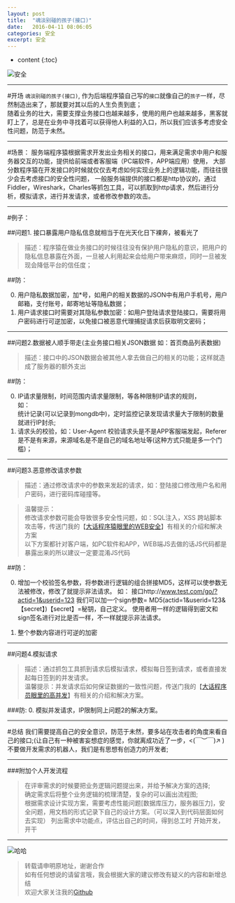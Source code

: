 ```yaml
---
layout: post
title:  "魂淡别碰的孩子(接口)"
date:   2016-04-11 08:06:05
categories: 安全
excerpt: 安全
---
```


* content
{:toc}

![安全](http://www.aisy.com/data/attachment/forum/201503/16/113836k6bj6j0j5tj1t0mj.jpg)    

---

#开场
`魂淡别碰的孩子(接口)`,
作为后端程序猿自己写的`接口`就像自己的`孩子`一样，尽然制造出来了，那就要对其以后的人生负责到底；  
随着业务的壮大，需要支撑业务接口也越来越多，使用的用户也越来越多，黑客就盯上了，总是在业务中寻找着可以获得他人利益的入口，所以我们应该多考虑安全性问题，防范于未然。

---

#场景：
服务端程序猿根据需求开发出业务相关的接口，用来满足需求中用户和服务器交互的功能，提供给前端或者客服端（PC端软件，APP端应用）使用，
大部分数程序猿在开发接口的时候就仅仅去考虑如何实现业务上的逻辑功能，而往往很少会去考虑接口的安全性问题，
一般服务端提供的接口都是http协议的，通过Fiddler，Wireshark，Charles等抓包工具，可以抓取到http请求，然后进行分析，模拟请求，进行并发请求，或者修改参数的攻击。

---

#例子：

##问题1. 接口暴露用户隐私信息就相当于在光天化日下裸奔，被看光了
> 描述：程序猿在做业务接口的时候往往没有保护用户隐私的意识，把用户的隐私信息暴露在外面，一旦被人利用起来会给用户带来麻烦，同时一旦被发现会降低平台的信任度；

##防：

0. 用户隐私数据加密，加*号，如用户的相关数据的JSON中有用户手机号，用户邮箱，支付账号，邮寄地址等隐私数据；
0. 用户请求接口时需要对其隐私参数加密：如用户登陆请求登陆接口，需要将用户密码进行可逆加密，以免接口被恶意代理捕捉请求后获取明文密码；

---

##问题2.数据被人顺手带走(主业务接口相关JSON数据 如：首页商品列表数据)
> 描述：接口中的JSON数据会被其他人拿去做自己的相关的功能；这样就造成了服务器的额外支出

##防：

0. IP请求量限制，时间范围内请求量限制，等各种限制IP请求的规则，   
如：  
统计记录(可以记录到mongdb中)，定时监控记录发现请求量大于限制的数量就进行IP封杀;  
0. 请求头的校验，如：User-Agent 校验请求头是不是APP客服端发起，Referer 是不是有来源，来源域名是不是自己的域名地址等(这种方式只能是多一个门槛)；

---

##问题3.恶意修改请求参数
>描述：通过修改请求中的参数来发起的请求，如：登陆接口修改用户名和用户密码，进行密码库碰撞等。

>温馨提示：  
>修改请求参数可能会导致很多安全性问题，如：SQL注入，XSS 跨站脚本攻击等，传送门我的【[大话程序猿眼里的WEB安全](http://blog.thankbabe.com/2016/04/03/Safe/)】有相关的介绍和解决方案    
>以下方案都针对客户端，如PC软件和APP，WEB端JS去做的话JS代码都是暴露出来的所以建议一定要混淆JS代码

##防：

0. 增加一个校验签名参数，将参数进行逻辑的组合拼接MD5，这样可以使参数无法被修改，修改了就提示非法请求。
如：
接口http://www.test.com/go/?actid=1&userid=123 我们可以加一个sign参数= MD5(actid=1&userid=123&【secret】)【secret】=秘钥，自己定义。
使用者用一样的逻辑得到密文和sign签名进行对比是否一样，不一样就提示非法请求。

0. 整个参数内容进行可逆的加密

---

##问题4.模拟请求
>描述：通过抓包工具抓到请求后模拟请求，模拟每日签到请求，或者直接发起每日签到的并发请求。     
>温馨提示：并发请求后如何保证数据的一致性问题，传送门我的【[大话程序员眼里的高并发](http://blog.thankbabe.com/2016/04/01/high-concurrency/)】有相关的介绍和解决方案。

###防:
0. 模拟并发请求，IP限制同上问题2的解决方案。

---

#总结
我们需要提高自己的安全意识，防范于未然，要多站在攻击者的角度来看自己的接口;(让自己有一种被害妄想症的感觉，你就离成功近了一步，<(￣︶￣)↗ )
不要做开发需求的机器人，我们是有思想有创造力的开发者;

---

###附加个人开发流程

> 在评审需求的时候要把业务逻辑问题提出来，并给予解决方案的选择;   
> 确定需求后将整个业务逻辑的梳理清楚，复杂的可以画出流程图;  
> 根据需求设计实现方案，需要考虑性能问题[数据库压力，服务器压力]，安全问题，用文档的形式记录下自己的设计方案。（可以深入到代码层面如何去实现）
> 列出需求中功能点，评估出自己的时间，得到总工时
> 开始开发，开干

---
![哈哈](http://f.hiphotos.baidu.com/zhidao/wh%3D450%2C600/sign=4c4cd0ed233fb80e0c8469d303e10318/54fbb2fb43166d2202efc948442309f79152d256.jpg)

> 转载请申明原地址，谢谢合作   
> 如有任何想说的请留言哦，我会根据大家的建议修改有疑义的内容和新增总结    
> 欢迎大家关注我的[Github](https://github.com/SFLAQiu)   